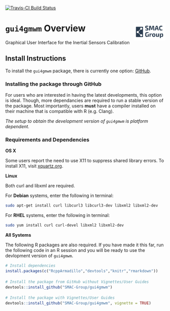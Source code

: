 
<!-- README.md is generated from README.Rmd. Please edit that file -->
[![Travis-CI Build Status](https://travis-ci.org/SMAC-Group/gui4gmwm.svg?branch=master)](https://travis-ci.org/SMAC-Group/gui4gmwm)

`gui4gmwm` Overview <a href="https://smac-group.com/"><img src="man/figures/logo.png" align="right" style="width: 20%; height: 20%"/></a>
=========================================================================================================================================

Graphical User Interface for the Inertial Sensors Calibration

Install Instructions
--------------------

To install the `gui4gmwm` package, there is currently one option: [GitHub](https://github.com/SMAC-Group/gui4gmwm/).

### Installing the package through GitHub

For users who are interested in having the latest developments, this option is ideal. Though, more dependancies are required to run a stable version of the package. Most importantly, users **must** have a compiler installed on their machine that is compatible with R (e.g. Clang).

*The setup to obtain the development version of `gui4gmwm` is platform dependent.*

### Requirements and Dependencies

**OS X**

Some users report the need to use X11 to suppress shared library errors. To install X11, visit [xquartz.org](http://www.xquartz.org/).

**Linux**

Both curl and libxml are required.

For **Debian** systems, enter the following in terminal:

``` bash
sudo apt-get install curl libcurl3 libcurl3-dev libxml2 libxml2-dev
```

For **RHEL** systems, enter the following in terminal:

``` bash
sudo yum install curl curl-devel libxml2 libxml2-dev
```

**All Systems**

The following R packages are also required. If you have made it this far, run the following code in an R session and you will be ready to use the devlopment version of `gui4gmwm`.

``` r
# Install dependencies
install.packages(c("RcppArmadillo","devtools","knitr","rmarkdown"))

# Install the package from GitHub without Vignettes/User Guides
devtools::install_github("SMAC-Group/gui4gmwm")

# Install the package with Vignettes/User Guides 
devtools::install_github("SMAC-Group/gui4gmwm", vignette = TRUE)
```
